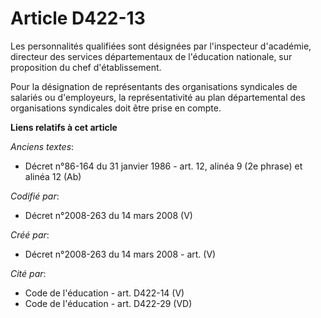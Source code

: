 # Article D422-13

Les personnalités qualifiées sont désignées par l'inspecteur d'académie, directeur des services départementaux de l'éducation
nationale, sur proposition du chef d'établissement.

Pour la désignation de représentants des organisations syndicales de salariés ou d'employeurs, la représentativité au plan
départemental des organisations syndicales doit être prise en compte.

**Liens relatifs à cet article**

_Anciens textes_:

  - Décret n°86-164 du 31 janvier 1986 - art. 12, alinéa 9 (2e phrase) et alinéa 12 (Ab)

_Codifié par_:

  - Décret n°2008-263 du 14 mars 2008 (V)

_Créé par_:

  - Décret n°2008-263 du 14 mars 2008 - art. (V)

_Cité par_:

  - Code de l'éducation - art. D422-14 (V)
  - Code de l'éducation - art. D422-29 (VD)
